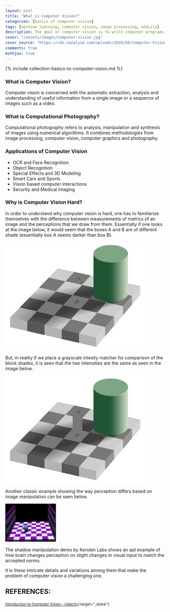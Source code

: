 ```yaml
---
layout: post
title: "What is Computer Vision?"
categories: [basics of computer vision]
tags: [machine learning, computer vision, image processing, udacity]
description: The goal of computer vision is to write computer programs that can interpret images.
cover: "/assets/images/computer-vision.jpg"
cover_source: "https://cdn.nanalyze.com/uploads/2016/04/Computer-Vision-Image-Understanding-teaser.jpg"
comments: true
mathjax: true
---
```


{% include collection-basics-to-computer-vision.md %}

### What is Computer Vision?

Computer vision is concerned with the automatic extraction, analysis and understanding of useful information from a single image or a sequence of images such as a video.

### What is Computational Photography?

Computational photography refers to analysis, manipulation and synthesis of images using numerical algorithms. It combines methodologies from image processing, computer vision, computer graphics and photography.

### Applications of Computer Vision

* OCR and Face Recognition
* Object Recognition
* Special Effects and 3D Modeling
* Smart Cars and Sports
* Vision based computer interactions
* Security and Medical Imaging

### Why is Computer Vision Hard?

In order to understand why computer vision is hard, one has to familiarize themselves with the difference between measurements of metrics of an image and the perceptions that we draw from them. Essentially if one looks at the image below, it would seem that the boxes A and B are of different shade (essentially box A seems darker than box B).

![Fig. 1 - Difference in Perception](/assets/2018-02-01-what-is-computer-vision/fig-1-difference-of-perception.png?raw=true)

But, in reality if we place a grayscale intesity matcher for comparison of the block shades, it is seen that the two intensities are the same as seen in the image below.

![Fig. 2 - Uniformity of Measurement](/assets/2018-02-01-what-is-computer-vision/fig-2-uniformity-of-measurements.png?raw=true)

Another classic example showing the way perception differs based on image manipulation can be seen below.

![Fig. 3 - Ball in a Box - Shadow Manipulation](/assets/2018-02-01-what-is-computer-vision/fig-3-ball-in-a-box.gif?raw=true)

The shadow manipulation demo by Kersten Labs shows an apt example of how brain changes perception on slight changes in visual input to match the accepted norms.

It is these intricate details and variations among them that make the problem of computer vision a challenging one.


## REFERENCES:

<small>[Introduction to Computer Vision - Udacity](https://classroom.udacity.com/courses/ud810){:target="_blank"}</small>